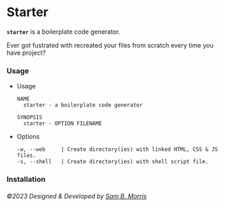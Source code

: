 # Starter

**`starter`** is a boilerplate code generator. 

Ever got fustrated with recreated your files from scratch every time you have project? 


### Usage

+ Usage

      NAME
        starter - a boilerplate code generator

      SYNOPSIS
        starter - OPTION FILENAME 

+ Options

      -w, --web     | Create directory(ies) with linked HTML, CSS & JS files.
      -s, --shell   | Create directory(ies) with shell script file.







### Installation

###### &copy;2023 Designed & Developed by [Sam B. Morris](https://github.com/divinestylus)
